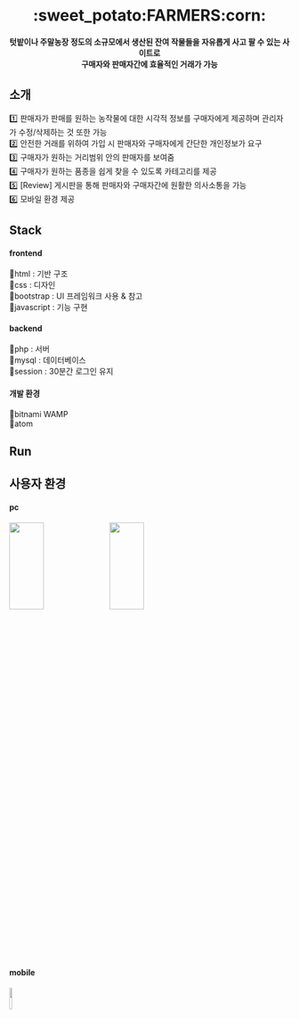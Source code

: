 <h1 align="center">:sweet_potato:FARMERS:corn:</h1>

<h4 align="center">텃밭이나 주말농장 정도의 소규모에서 생산된 잔여 작물들을 자유롭게 사고 팔 수 있는 사이트로 </br>
	구매자와 판매자간에 효율적인 거래가 가능 </h4>
	

## 소개

  :one: 판매자가 판매를 원하는 농작물에 대한 시각적 정보를 구매자에게 제공하며 관리자가 수정/삭제하는 것 또한 가능 </br>
  :two: 안전한 거래를 위하여 가입 시 판매자와 구매자에게 간단한 개인정보가 요구 </br>
  :three: 구매자가 원하는 거리범위 안의 판매자를 보여줌 </br>
  :four: 구매자가 원하는 품종을 쉽게 찾을 수 있도록 카테고리를 제공 </br>
  :five: [Review] 게시판을 통해 판매자와 구매자간에 원활한 의사소통을 가능 </br>
  :six: 모바일 환경 제공

## Stack

#### frontend 

:small_orange_diamond:html : 기반 구조 </br>
:small_orange_diamond:css : 디자인 </br>
:small_orange_diamond:bootstrap : UI 프레임워크 사용 & 참고 </br>
:small_orange_diamond:javascript : 기능 구현 </br>

#### backend 

:small_orange_diamond:php : 서버 </br>
:small_orange_diamond:mysql : 데이터베이스 </br>
:small_orange_diamond:session : 30분간 로그인 유지 </br>

#### 개발 환경

:small_orange_diamond:bitnami WAMP </br> 
:small_orange_diamond:atom

## Run


## 사용자 환경

#### pc
<img src="https://user-images.githubusercontent.com/58911440/76083644-6eddad00-5ff1-11ea-81c8-11f775d5949e.png" width="35%" height="20%">
<img src="https://user-images.githubusercontent.com/58911440/76085539-95054c00-5ff5-11ea-8f22-96fdf01448f0.png" width="35%" height="20%">

#### mobile
<img src="https://user-images.githubusercontent.com/58911440/76083646-700eda00-5ff1-11ea-8536-fc7b2f34e669.png" width="10%" height="10%">
